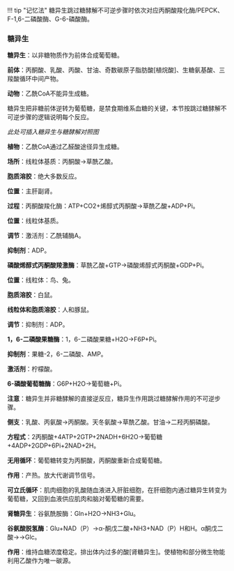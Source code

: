 
!!! tip "记忆法"
    糖异生跳过糖酵解不可逆步骤时依次对应丙酮酸羧化酶/PEPCK、F-1,6-二磷酸酶、G-6-磷酸酶。


### 糖异生

**糖异生**：以非糖物质作为前体合成葡萄糖。

**前体**：丙酮酸、乳酸、丙酸、甘油、奇数碳原子脂肪酸[植烷酸]、生糖氨基酸、三羧酸循环中间产物。

**动物**：乙酰CoA不能异生成糖。

糖异生把非糖前体逆转为葡萄糖，是禁食期维系血糖的关键，本节按跳过糖酵解不可逆步骤的逻辑说明每个反应。

*此处可插入糖异生与糖酵解对照图*


**植物**：乙酰CoA通过乙醛酸途径异生成糖。

**场所**：线粒体基质：丙酮酸→草酰乙酸。

**胞质溶胶**：绝大多数反应。

**位置**：主肝副肾。

**过程**：丙酮酸羧化酶：ATP+CO2+烯醇式丙酮酸→草酰乙酸+ADP+Pi。

**位置**：线粒体基质。

**调节**：激活剂：乙酰辅酶A。

**抑制剂**：ADP。

**磷酸烯醇式丙酮酸羧激酶**：草酰乙酸+GTP→磷酸烯醇式丙酮酸+GDP+Pi。

**位置**：线粒体：鸟、兔。

**胞质溶胶**：白鼠。

**线粒体和胞质溶胶**：人和豚鼠。

**调节**：抑制剂：ADP。

**1，6-二磷酸果糖酶**：1，6-二磷酸果糖+H2O→F6P+Pi。

**抑制剂**：果糖-2，6-二磷酸、AMP。

**激活剂**：柠檬酸。

**6-磷酸葡萄糖酶**：G6P+H2O→葡萄糖+Pi。

**注意**：糖异生并非糖酵解的直接逆反应，糖异生作用跳过糖酵解作用的不可逆步骤。

**侧支**：乳酸、丙氨酸→丙酮酸。天冬氨酸→草酰乙酸。甘油→二羟丙酮磷酸。

**方程式**：2丙酮酸+4ATP+2GTP+2NADH+6H2O→葡萄糖+4ADP+2GDP+6Pi+2NAD+2H。

**无用循环**：葡萄糖转变为丙酮酸，丙酮酸重新合成葡萄糖。

**作用**：产热。放大代谢调节信号。

**可立氏循环**：肌肉细胞的乳酸随血液进入肝脏细胞，在肝细胞内通过糖异生转变为葡萄糖，又回到血液供应肌肉和脑对葡萄糖的需要。

**肾糖异生**：谷氨酰胺酶：Gln+H2O→NH3+Glu。

**谷氨酸脱氢酶**：Glu+NAD（P）→α-酮戊二酸+NH3+NAD（P）H和H。α酮戊二酸→→Glc。

**作用**：维持血糖浓度稳定。排出体内过多的酸[肾糖异生]。使植物和部分微生物能利用乙酸作为唯一碳源。
